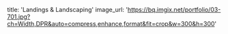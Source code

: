 title: 'Landings & Landscaping'
image_url: 'https://bq.imgix.net/portfolio/03-701.jpg?ch=Width,DPR&auto=compress,enhance,format&fit=crop&w=300&h=300'
